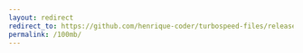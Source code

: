 ```yaml
---
layout: redirect
redirect_to: https://github.com/henrique-coder/turbospeed-files/releases/download/turbospeed-files/turbospeed-file-100mb.bin
permalink: /100mb/
---
```

